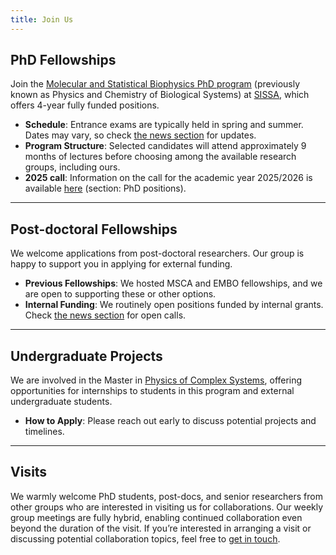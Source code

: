 ```yaml
---
title: Join Us
---
```


## PhD Fellowships

Join the [Molecular and Statistical Biophysics PhD program](https://msb.sissa.it/phd-program) (previously known as Physics and Chemistry of Biological Systems) at [SISSA](https://www.sissa.it), which offers 4-year fully funded positions. 

- **Schedule**: Entrance exams are typically held in spring and summer. Dates may vary, so check [the news section](./news?query=%23joinus%7Cjoin+us) for updates.
- **Program Structure**: Selected candidates will attend approximately 9 months of lectures before choosing among the available research groups, including ours.
- **2025 call**: Information on the call for the academic year 2025/2026 is available [here](https://msb.sissa.it/join-us) (section: PhD positions).

---

## Post-doctoral Fellowships

We welcome applications from post-doctoral researchers. Our group is happy to support you in applying for external funding.

- **Previous Fellowships**: We hosted MSCA and EMBO fellowships, and we are open to supporting these or other options. 
- **Internal Funding**: We routinely open positions funded by internal grants. Check [the news section](./news?query=%23joinus%7Cjoin+us) for open calls.

---

## Undergraduate Projects

We are involved in the Master in [Physics of Complex Systems](http://www.pcs.polito.it/educational_tracks/international_track), offering opportunities for internships to students in this program and external undergraduate students.  

- **How to Apply**: Please reach out early to discuss potential projects and timelines.

---

## Visits

We warmly welcome PhD students, post-docs, and senior researchers from other groups who are interested in visiting us for collaborations. Our weekly group meetings are fully hybrid, enabling continued collaboration even beyond the duration of the visit. If you’re interested in arranging a visit or discussing potential collaboration topics, feel free to [get in touch](mailto:bussi@sissa.it).


